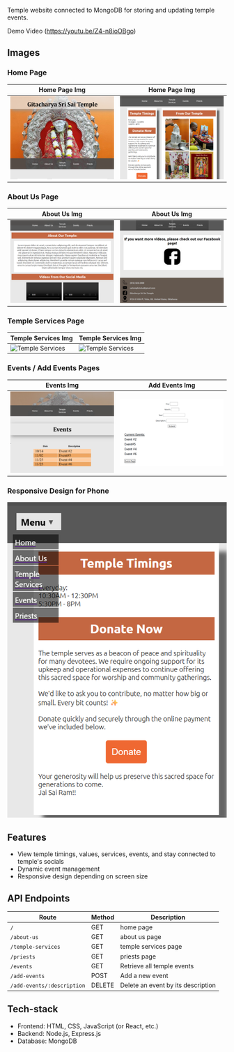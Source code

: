 Temple website connected to MongoDB for storing and updating temple events.

Demo Video (https://youtu.be/Z4-n8ioOBgo)

## Images
### Home Page
| Home Page Img | Home Page Img |
|-----------|------------|
| ![Home](assets/homePage1.png) | ![Home](assets/homePage2.png) |
### About Us Page
| About Us Img | About Us Img |
|-----------|------------|
| ![About Us](assets/aboutUs1.png) | ![About Us](assets/aboutUs2.png) |
### Temple Services Page
| Temple Services Img | Temple Services Img |
|-----------|------------|
| ![Temple Services](assets/templeServices1.png) | ![Temple Services](assets/templeServices2.png) |
### Events / Add Events Pages
| Events Img | Add Events Img |
|-----------|------------|
| ![Events](assets/events1.png) | ![Add Events](assets/addEvents1.png) |
### Responsive Design for Phone
![Add Events](assets/phoneView1.png)

## Features 
- View temple timings, values, services, events, and stay connected to temple's socials
- Dynamic event management 
- Responsive design depending on screen size

##  API Endpoints
| Route | Method | Description |
|--------|---------|-------------|
| `/` | GET | home page |
| `/about-us` | GET | about us page |
| `/temple-services` | GET | temple services page |
| `/priests` | GET | priests page |
| `/events` | GET | Retrieve all temple events |
| `/add-events` | POST | Add a new event |
| `/add-events/:description` | DELETE | Delete an event by its description |

## Tech-stack
- Frontend: HTML, CSS, JavaScript (or React, etc.)
- Backend: Node.js, Express.js
- Database: MongoDB



